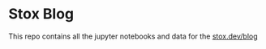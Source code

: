 #  Stox Blog

This repo contains all the jupyter notebooks and data for the [stox.dev/blog](https://stox.dev/blog)
